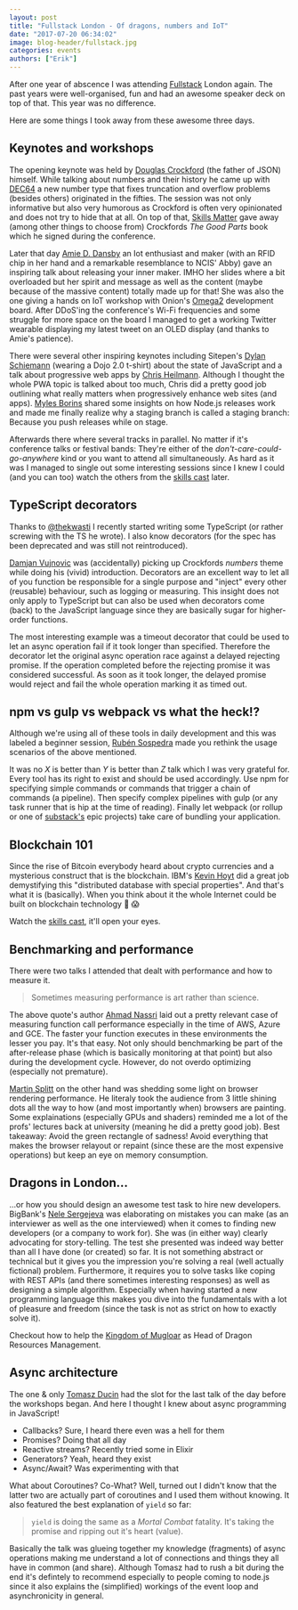 ```yaml
---
layout: post
title: "Fullstack London - Of dragons, numbers and IoT"
date: "2017-07-20 06:34:02"
image: blog-header/fullstack.jpg
categories: events
authors: ["Erik"]
---
```


<style>
.twitter-tweet {
  margin: auto;
}
</style>

After one year of abscence I was attending [Fullstack](https://skillsmatter.com/conferences/8264-fullstack-2017-the-conference-on-javascript-node-and-internet-of-things) London again. The past years were well-organised, fun and had an awesome speaker deck on top of that.
This year was no difference.

Here are some things I took away from these awesome three days.

## Keynotes and workshops

The opening keynote was held by [Douglas Crockford](https://github.com/douglascrockford) (the father of JSON) himself.
While talking about numbers and their history he came up with [DEC64](http://dec64.com/) a new number type that fixes truncation and overflow problems (besides others) originated in the fifties.
The session was not only informative but also very humorous as Crockford is often very opinionated and does not try to hide that at all.
On top of that, [Skills Matter](https://skillsmatter.com) gave away (among other things to choose from) Crockfords _The Good Parts_ book which he signed during the conference.

Later that day [Amie D. Dansby](https://twitter.com/amiedoubleD) an Iot enthusiast and maker (with an RFID chip in her hand and a remarkable resemblance to NCIS' Abby) gave an inspiring talk about releasing your inner maker.
IMHO her slides where a bit overloaded but her spirit and message as well as the content (maybe because of the massive content) totally made up for that!
She was also the one giving a hands on IoT workshop with Onion's [Omega2](https://onion.io) development board.
After DDoS'ing the conference's Wi-Fi frequencies and some struggle for more space on the board I managed to get a working Twitter wearable displaying my latest tweet on an OLED display (and thanks to Amie's patience).

There were several other inspiring keynotes including Sitepen's [Dylan Schiemann](https://twitter.com/dylans) (wearing a Dojo 2.0 t-shirt) about the state of JavaScript and a talk about progressive web apps by [Chris Heilmann](https://twitter.com/codepo8).
Although I thought the whole PWA topic is talked about too much, Chris did a pretty good job outlining what really matters when progressively enhance web sites (and apps).
[Myles Borins](https://twitter.com/MylesBorins) shared some insights on how Node.js releases work and made me finally realize why a staging branch is called a staging branch: Because you push releases while on stage.

Afterwards there where several tracks in parallel.
No matter if it's conference talks or festival bands: They're either of the _don't-care-could-go-anywhere_ kind or you want to attend all simultaneously.
As hard as it was I managed to single out some interesting sessions since I knew I could (and you can too) watch the others from the [skills cast](https://skillsmatter.com/conferences/8264-fullstack-2017-the-conference-on-javascript-node-and-internet-of-things#program) later.

## TypeScript decorators

Thanks to [@thekwasti](https://twitter.com/thekwasti) I recently started writing some TypeScript (or rather screwing with the TS he wrote).
I also know decorators (for the spec has been deprecated and was still not reintroduced).

[Damjan Vujnovic](https://twitter.com/returnthis) was (accidentally) picking up Crockfords _numbers_ theme while doing his (vivid) introduction.
Decorators are an excellent way to let all of you function be responsible for a single purpose and "inject" every other (reusable) behaviour, such as logging or measuring.
This insight does not only apply to TypeScript but can also be used when decorators come (back) to the JavaScript language since they are basically sugar for higher-order functions.

The most interesting example was a timeout decorator that could be used to let an async operation fail if it took longer than specified.
Therefore the decorator let the original async operation race against a delayed rejecting promise.
If the operation completed before the rejecting promise it was considered successful.
As soon as it took longer, the delayed promise would reject and fail the whole operation marking it as timed out.

## npm vs gulp vs webpack vs what the heck!?

Although we're using all of these tools in daily development and this was labeled a beginner session, [Rubén Sospedra](https://twitter.com/sospedra_r) made you rethink the usage scenarios of the above mentioned.

It was no _X_ is better than _Y_ is better than _Z_ talk which I was very grateful for.
Every tool has its right to exist and should be used accordingly.
Use npm for specifying simple commands or commands that trigger a chain of commands (a pipeline).
Then specify complex pipelines with gulp (or any task runner that is hip at the time of reading).
Finally let webpack (or rollup or one of [substack's](https://github.com/substack) epic projects) take care of bundling your application.

## Blockchain 101

Since the rise of Bitcoin everybody heard about crypto currencies and a mysterious construct that is the blockchain.
IBM's [Kevin Hoyt](https://twitter.com/krhoyt) did a great job demystifying this "distributed database with special properties".
And that's what it is (basically).
When you think about it the whole Internet could be built on blockchain technology 🤔 😱

Watch the [skills cast](https://skillsmatter.com/skillscasts/10360-understanding-blockchain), it'll open your eyes.

## Benchmarking and performance

There were two talks I attended that dealt with performance and how to measure it.

> Sometimes measuring performance is art rather than science.

The above quote's author [Ahmad Nassri](https://twitter.com/AhmadNassri) laid out a pretty relevant case of measuring function call performance especially in the time of AWS, Azure and GCE.
The faster your function executes in these environments the lesser you pay.
It's that easy.
Not only should benchmarking be part of the after-release phase (which is basically monitoring at that point) but also during the development cycle.
However, do not overdo optimizing (especially not premature).

[Martin Splitt](https://twitter.com/g33konaut) on the other hand was shedding some light on browser rendering performance.
He literaly took the audience from 3 little shining dots all the way to how (and most importantly when) browsers are painting.
Some explainations (especially GPUs and shaders) reminded me a lot of the profs' lectures back at university (meaning he did a pretty good job).
Best takeaway: Avoid the green rectangle of sadness!
Avoid everything that makes the browser relayout or repaint (since these are the most expensive operations) but keep an eye on memory consumption.

## Dragons in London...

...or how you should design an awesome test task to hire new developers.
BigBank's [Nele Sergejeva](https://twitter.com/nelesergejeva) was elaborating on mistakes you can make (as an interviewer as well as the one interviewed) when it comes to finding new developers (or a company to work for).
She was (in either way) clearly advocating for story-telling.
The test she presented was indeed way better than all I have done (or created) so far.
It is not something abstract or technical but it gives you the impression you're solving a real (well actually fictional) problem.
Furthermore, it requires you to solve tasks like coping with REST APIs (and there sometimes interesting responses) as well as designing a simple algorithm.
Especially when having started a new programming language this makes you dive into the fundamentals with a lot of pleasure and freedom (since the task is not as strict on how to exactly solve it).

Checkout how to help the [Kingdom of Mugloar](http://dragonsofmugloar.com) as Head of Dragon Resources Management.

## Async architecture

The one & only [Tomasz Ducin](https://twitter.com/tomasz_ducin) had the slot for the last talk of the day before the workshops began.
And here I thought I knew about async programming in JavaScript!
- Callbacks? Sure, I heard there even was a hell for them
- Promises? Doing that all day
- Reactive streams? Recently tried some in Elixir
- Generators? Yeah, heard they exist
- Async/Await? Was experimenting with that

What about Coroutines?
Co-What?
Well, turned out I didn't know that the latter two are actually part of coroutines and I used them without knowing.
It also featured the best explanation of `yield` so far:

> `yield` is doing the same as a _Mortal Combat_ fatality. It's taking the promise and ripping out it's heart (value).

Basically the talk was glueing together my knowledge (fragments) of async operations making me understand a lot of connections and things they all have in common (and share).
Although Tomasz had to rush a bit during the end it's defintely to recommend especially to people coming to node.js since it also explains the (simplified) workings of the event loop and asynchronicity in general.

